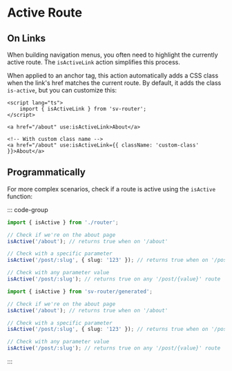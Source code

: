 # Active Route

## On Links

When building navigation menus, you often need to highlight the currently active route. The `isActiveLink` action simplifies this process.

When applied to an anchor tag, this action automatically adds a CSS class when the link's href matches the current route. By default, it adds the class `is-active`, but you can customize this:

```svelte
<script lang="ts">
	import { isActiveLink } from 'sv-router';
</script>

<a href="/about" use:isActiveLink>About</a>

<!-- With custom class name -->
<a href="/about" use:isActiveLink={{ className: 'custom-class' }}>About</a>
```

## Programmatically

For more complex scenarios, check if a route is active using the `isActive` function:

::: code-group

```ts [Code-based]
import { isActive } from './router';

// Check if we're on the about page
isActive('/about'); // returns true when on '/about'

// Check with a specific parameter
isActive('/post/:slug', { slug: '123' }); // returns true when on '/post/123'

// Check with any parameter value
isActive('/post/:slug'); // returns true on any '/post/{value}' route
```

```ts [File-based]
import { isActive } from 'sv-router/generated';

// Check if we're on the about page
isActive('/about'); // returns true when on '/about'

// Check with a specific parameter
isActive('/post/:slug', { slug: '123' }); // returns true when on '/post/123'

// Check with any parameter value
isActive('/post/:slug'); // returns true on any '/post/{value}' route
```

:::
